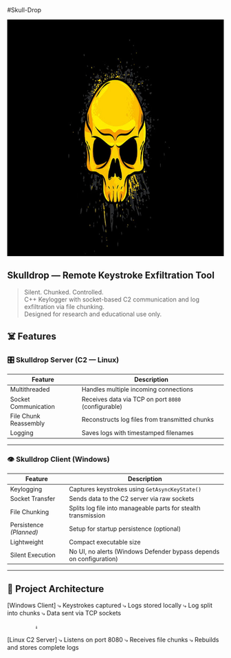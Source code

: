 #Skull-Drop
<p align="center">
  <img src="https://github.com/FajrJauhar/Skull-Drop/blob/main/skull.png" height="550px" >
</p>

##  Skulldrop — Remote Keystroke Exfiltration Tool

> Silent. Chunked. Controlled.  
> C++ Keylogger with socket-based C2 communication and log exfiltration via file chunking.  
> Designed for research and educational use only.


## ☠️ Features

### 🎛️ Skulldrop Server (C2 — Linux)
| Feature | Description |
|--------|-------------|
| Multithreaded | Handles multiple incoming connections |
| Socket Communication | Receives data via TCP on port `8080` (configurable) |
| File Chunk Reassembly | Reconstructs log files from transmitted chunks |
| Logging | Saves logs with timestamped filenames |

---

### 👁️ Skulldrop Client (Windows)
| Feature | Description |
|--------|-------------|
| Keylogging | Captures keystrokes using `GetAsyncKeyState()` |
| Socket Transfer | Sends data to the C2 server via raw sockets |
| File Chunking | Splits log file into manageable parts for stealth transmission |
| Persistence *(Planned)* | Setup for startup persistence (optional) |
| Lightweight | Compact executable size |
| Silent Execution | No UI, no alerts (Windows Defender bypass depends on configuration) |

---

## 🧪 Project Architecture


   [Windows Client]
        ⤷ Keystrokes captured
        ⤷ Logs stored locally
        ⤷ Log split into chunks
        ⤷ Data sent via TCP sockets

             ↓

   [Linux C2 Server]
        ⤷ Listens on port 8080
        ⤷ Receives file chunks
        ⤷ Rebuilds and stores complete logs
